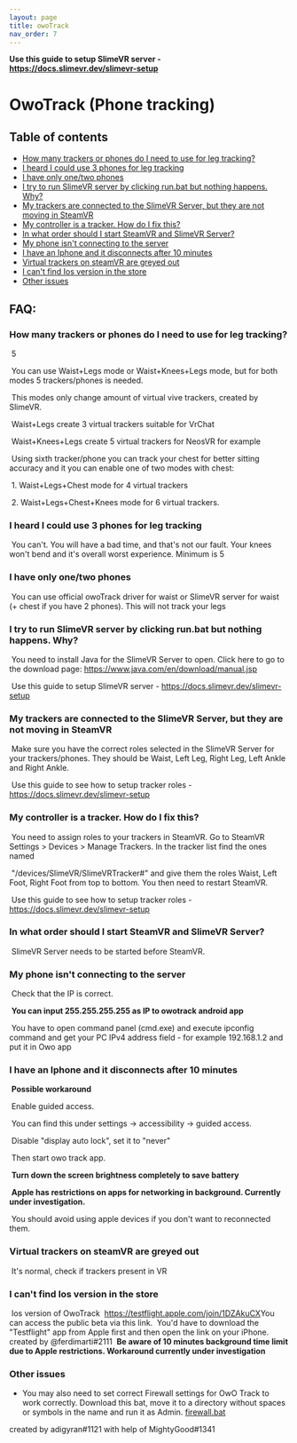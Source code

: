 ```yaml
---
layout: page
title: owoTrack
nav_order: 7
---
```

**Use this guide to setup SlimeVR server - https://docs.slimevr.dev/slimevr-setup**

# OwoTrack (Phone tracking)

## Table of contents

* [How many trackers or phones do I need to use for leg tracking?](#how-many-trackers-or-phones-do-i-need-to-use-for-leg-tracking)
* [I heard I could use 3 phones for leg tracking](#i-heard-i-could-use-3-phones-for-leg-tracking)
* [I have only one/two phones](#i-have-only-onetwo-phones)
* [I try to run SlimeVR server by clicking run.bat but nothing happens. Why?](#i-try-to-run-slimevr-server-by-clicking-runbat-but-nothing-happens-why)
* [My trackers are connected to the SlimeVR Server, but they are not moving in SteamVR](#my-trackers-are-connected-to-the-slimevr-server-but-they-are-not-moving-in-steamvr)
* [My controller is a tracker. How do I fix this?](#my-controller-is-a-tracker-how-do-i-fix-this)
* [In what order should I start SteamVR and SlimeVR Server?](#in-what-order-should-i-start-steamvr-and-slimevr-server)
* [My phone isn't connecting to the server](#my-phone-isnt-connecting-to-the-server)
* [I have an Iphone and it disconnects after 10 minutes](#i-have-an-iphone-and-it-disconnects-after-10-minutes)
* [Virtual trackers on steamVR are greyed out](#virtual-trackers-on-steamvr-are-greyed-out)
* [I can't find Ios version in the store](#i-cant-find-ios-version-in-the-store)
* [Other issues](#other-issues)

## FAQ:

### How many trackers or phones do I need to use for leg tracking?

​	5

​	You can use Waist+Legs mode or Waist+Knees+Legs mode, but for both modes 5 trackers/phones is needed. 

​	This modes only change amount of virtual vive trackers, created by SlimeVR.

​	Waist+Legs create 3 virtual trackers suitable for VrChat

​	Waist+Knees+Legs create 5 virtual trackers for NeosVR for example

​	Using sixth tracker/phone you can track your chest for better sitting accuracy and it you can enable one of two modes with chest:

​		1. Waist+Legs+Chest mode for 4 virtual trackers

​		2. Waist+Legs+Chest+Knees mode for 6 virtual trackers.  



### I heard I could use 3 phones for leg tracking

​	You can't. You will have a bad time, and that's not our fault. Your knees won't bend and it's overall worst experience. Minimum is 5



### I have only one/two phones

​	You can use official owoTrack driver for waist or SlimeVR server for waist (+ chest if you have 2 phones). This will not track your legs



### I try to run SlimeVR server by clicking run.bat but nothing happens. Why?

​	You need to install Java for the SlimeVR Server to open. Click here to go to the download page: https://www.java.com/en/download/manual.jsp

​	Use this guide to setup SlimeVR server - https://docs.slimevr.dev/slimevr-setup



### My trackers are connected to the SlimeVR Server, but they are not moving in SteamVR

​	Make sure you have the correct roles selected in the SlimeVR Server for your trackers/phones. They should be Waist, Left Leg, Right Leg, Left Ankle and 	Right Ankle.

​	Use this guide to see how to setup tracker roles -  https://docs.slimevr.dev/slimevr-setup



### My controller is a tracker. How do I fix this?

​	You need to assign roles to your trackers in SteamVR. Go to SteamVR Settings > Devices > Manage Trackers. In the tracker list find the ones named

​	"/devices/SlimeVR/SlimeVRTracker#" and give them the roles Waist, Left Foot, Right Foot from top to bottom. You then need to restart SteamVR.

​	Use this guide to see how to setup tracker roles -  https://docs.slimevr.dev/slimevr-setup



### In what order should I start SteamVR and SlimeVR Server?

​	SlimeVR Server needs to be started before SteamVR.



### My phone isn't connecting to the server

​	Check that the IP is correct. 

​	**You can input 255.255.255.255 as IP to owotrack android app**

​	You have to open command panel (cmd.exe) and execute ipconfig command and get your PC IPv4 address field - for example 192.168.1.2 and put it in 	Owo app



### I have an Iphone and it disconnects after 10 minutes

​	**Possible workaround**

​		Enable guided access.

​		You can find this under settings -> accessibility -> guided access.

​		Disable "display auto lock", set it to "never"

​		Then start owo track app.

​		**Turn down the screen brightness completely to save battery**



​	**Apple has restrictions on apps for networking in background. Currently under investigation.** 

​	You should avoid using apple devices if you don't want to reconnected them. 



### Virtual trackers on steamVR are greyed out

​	It's normal, check if trackers present in VR

### I can't find Ios version in the store

​	Ios version of OwoTrack
​	https://testflight.apple.com/join/1DZAkuCX
​	You can access the public beta via this link.
​	You'd have to download the "Testflight" app from Apple first and then open the link on your iPhone.
​	created by @ferdimarti#2111
​	**Be aware of 10 minutes background time limit due to Apple restrictions. Workaround currently under investigation**

### Other issues

- You may also need to set correct Firewall settings for OwO Track to work correctly. Download this bat, move it to a directory without spaces or symbols in the name and run it as Admin. 
  [firewall.bat](/files/firewall.bat) 

created by adigyran#1121 with help of MightyGood#1341